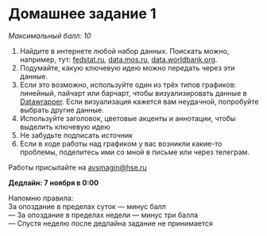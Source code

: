 # Домашнее задание 1
*Максимальный балл: 10*

1. Найдите в интернете любой набор данных.
Поискать можно, например, тут: [fedstat.ru](https://fedstat.ru/), [data.mos.ru](https://data.mos.ru), [data.worldbank.org](https://data.worldbank.org/). <br>
2. Подумайте, какую ключевую идею можно передать через эти данные. <br>
3. Если это возможно, используйте один из трёх типов графиков: линейный, пайчарт или барчарт, чтобы визуализировать данные в [Datawrapper](https://www.datawrapper.de/). Если визуализация кажется вам неудачной, попробуйте выбрать другие данные.<br>
4. Используйте заголовок, цветовые акценты и аннотации, чтобы выделить ключевую идею<br>
5. Не забудьте подписать источник<br>
6. Если в ходе работы над графиком у вас возникли какие-то проблемы, поделитесь ими со мной в письме или через телеграм. <br>

Работы присылайте на avsmagin@hse.ru<br>

**Дедлайн: 7 ноября в 0:00** <br>

Напомню правила:<br>
За опоздание в пределах суток — минус балл<br>
— За опоздание в пределах недели — минус три балла<br>
— Спустя неделю после дедлайна задание не принимается<br>